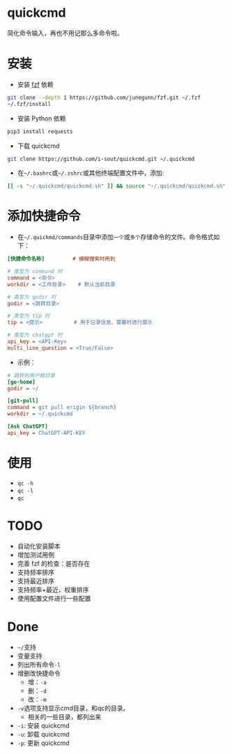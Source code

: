 # quickcmd
简化命令输入，再也不用记那么多命令啦。

# 安装

- 安装 [fzf](https://github.com/junegunn/fzf) 依赖

```bash
git clone --depth 1 https://github.com/junegunn/fzf.git ~/.fzf
~/.fzf/install
```

- 安装 Python 依赖

```bash
pip3 install requests
```

- 下载 quickcmd

```bash
git clone https://github.com/i-sout/quickcmd.git ~/.quickcmd
```

- 在`~/.bashrc`或`~/.zshrc`或其他终端配置文件中，添加:

```bash
[[ -s "~/.quickcmd/quickcmd.sh" ]] && source "~/.quickcmd/quickcmd.sh"
```

# 添加快捷命令
- 在`~/.quickmd/commands`目录中添加`一个`或`多个`存储命令的文件。命令格式如下：

```ini
[快捷命令名称]         # 模糊搜索时用到

# 类型为 command 时
command = <命令>
workdir = <工作目录>    # 默认当前目录

# 类型为 godir 时
godir = <跳转目录>

# 类型为 tip 时
tip = <提示>          # 用于记录信息，需要时进行展示

# 类型为 chatgpt 时
api_key = <API-Key>
multi_line_question = <True/False>
```

- 示例：

```ini
# 跳转到用户根目录
[go-home]
godir = ~/

[git-pull]
command = git pull origin ${branch}
workdir = ~/.quickcmd

[Ask ChatGPT]
api_key = ChatGPT-API-KEY
```

# 使用

- `qc -h`
- `qc -l`
- `qc`

# TODO

- 自动化安装脚本
- 增加测试用例
- 完善 fzf 的检查：是否存在
- 支持频率排序
- 支持最近排序
- 支持频率+最近，权重排序
- 使用配置文件进行一些配置

# Done

- `~/`支持
- 变量支持
- 列出所有命令`-l`
- 增删改快捷命令
  - 增：`-a`
  - 删：`-d`
  - 改：`-m`
- `-v`选项支持显示cmd目录，和qc的目录。
    - 相关的一些目录，都列出来
- `-i`: 安装 quickcmd
- `-u`: 卸载 quickcmd
- `-p`: 更新 quickcmd
